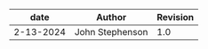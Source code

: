 | date | Author | Revision |
| ------- |--------------- |------- |
| 2-13-2024 | John Stephenson | 1.0 |. 

